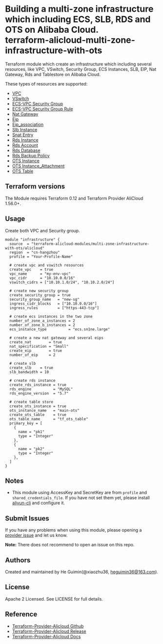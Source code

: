 Building a multi-zone infrastructure which including ECS, SLB, RDS and OTS on Alibaba Cloud.    
terraform-alicloud-multi-zone-infrastructure-with-ots
=================

Terraform module which create an infrastructure which including several resources, like VPC, VSwitch, Security Group, ECS Instances, SLB, EIP, Nat Gateway, Rds and Tablestore on Alibaba Cloud.

These types of resources are supported:

* [VPC](https://www.terraform.io/docs/providers/alicloud/r/vpc.html)
* [VSwitch](https://www.terraform.io/docs/providers/alicloud/r/vswitch.html)
* [ECS-VPC Security Group](https://www.terraform.io/docs/providers/alicloud/r/security_group.html)
* [ECS-VPC Security Group Rule](https://www.terraform.io/docs/providers/alicloud/r/security_group_rule.html)
* [Nat Gateway](https://www.terraform.io/docs/providers/alicloud/r/nat_gateway.html)
* [Eip](https://www.terraform.io/docs/providers/alicloud/r/eip.html)
* [Eip_association](https://www.terraform.io/docs/providers/alicloud/r/eip_association.html)
* [Slb Instance](https://www.terraform.io/docs/providers/alicloud/r/slb.html)
* [Snat Entry](https://www.terraform.io/docs/providers/alicloud/r/snat.html)
* [Rds Instance](https://www.terraform.io/docs/providers/alicloud/r/db_instance.html)
* [Rds Account](https://www.terraform.io/docs/providers/alicloud/r/db_account.html)
* [Rds Database](https://www.terraform.io/docs/providers/alicloud/r/db_database.html)
* [Rds Backup Policy](https://www.terraform.io/docs/providers/alicloud/r/db_backup_policy.html)
* [OTS Instance](https://github.com/terraform-providers/terraform-provider-alicloud/blob/master/website/docs/r/ots_instance.html.markdown)
* [OTS Instance_Attachment](https://github.com/terraform-providers/terraform-provider-alicloud/blob/master/website/docs/r/ots_instance_attachment.html.markdown)
* [OTS Table](https://github.com/terraform-providers/terraform-provider-alicloud/blob/master/website/docs/r/ots_table.html.markdown)

## Terraform versions

The Module requires Terraform 0.12 and Terraform Provider AliCloud 1.56.0+.

## Usage

Create both VPC and Security group.

```hcl
module "infrastructure" {
  source  = "terraform-alicloud-modules/multi-zone-infrastructure-with-ots/alicloud"
  region  = "cn-hangzhou"
  profile = "Your-Profile-Name"
  
  # create vpc and vswitch resources
  create_vpc    = true
  vpc_name      = "my-env-vpc"
  vpc_cidr      = "10.10.0.0/16"
  vswitch_cidrs = ["10.10.1.0/24", "10.10.2.0/24"]

  # create new security group
  create_security_group = true
  security_group_name   = "new-sg"
  ingress_cidr_blocks   = ["10.10.0.0/16"]
  ingress_rules         = ["https-443-tcp"]  
  
  # create ecs instances in the two zone
  number_of_zone_a_instances = 2
  number_of_zone_b_instances = 2
  ecs_instance_type          = "ecs.sn1ne.large"
  
  # create a new nat gateway and several eips
  create_nat        = true
  nat_specification = "Small"
  create_eip        = true
  number_of_eip     = 2
  
  # create slb
  create_slb    = true
  slb_bandwidth = 10

  # create rds instance
  create_rds_instance = true 
  rds_engine          = "MySQL"
  rds_engine_version  = "5.7"
  
  # create table store
  create_ots_instance = true
  ots_instance_name   = "main-ots"
  create_ots_table    = true
  ots_table_name      = "tf_ots_table"
  primary_key = [
    {
      name = "pk1"
      type = "Integer"
    },
    {
      name = "pk2"
      type = "Integer"
    },
  ]
}
```

## Notes
* This module using AccessKey and SecretKey are from `profile` and `shared_credentials_file`.
If you have not set them yet, please install [aliyun-cli](https://github.com/aliyun/aliyun-cli#installation) and configure it.

Submit Issues
-------------
If you have any problems when using this module, please opening a [provider issue](https://github.com/terraform-providers/terraform-provider-alicloud/issues/new) and let us know.

**Note:** There does not recommend to open an issue on this repo.

Authors
-------
Created and maintained by He Guimin(@xiaozhu36, heguimin36@163.com).

License
----
Apache 2 Licensed. See LICENSE for full details.

Reference
---------
* [Terraform-Provider-Alicloud Github](https://github.com/terraform-providers/terraform-provider-alicloud)
* [Terraform-Provider-Alicloud Release](https://releases.hashicorp.com/terraform-provider-alicloud/)
* [Terraform-Provider-Alicloud Docs](https://www.terraform.io/docs/providers/alicloud/index.html)


